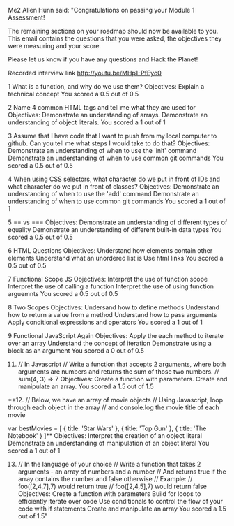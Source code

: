 Me2	
Allen Hunn said:
"Congratulations on passing your Module 1 Assessment!

The remaining sections on your roadmap should now be available to you. This email contains the questions that you were asked, the objectives they were measuring and your score.

Please let us know if you have any questions and Hack the Planet!

Recorded interview link http://youtu.be/MHp1-PfEyo0

1 What is a function, and why do we use them? Objectives: Explain a technical concept You scored a 0.5 out of 0.5

2 Name 4 common HTML tags and tell me what they are used for Objectives: Demonstrate an understanding of arrays. Demonstrate an understanding of object literals. You scored a 1 out of 1

3 Assume that I have code that I want to push from my local computer to github. Can you tell me what steps I would take to do that? Objectives: Demonstrate an understanding of when to use the 'init' command Demonstrate an understanding of when to use common git commands You scored a 0.5 out of 0.5

4 When using CSS selectors, what character do we put in front of IDs and what character do we put in front of classes? Objectives: Demonstrate an understanding of when to use the 'add' command Demonstrate an understanding of when to use common git commands You scored a 1 out of 1

5 == vs === Objectives: Demonstrate an understanding of different types of equality Demonstrate an understanding of different built-in data types You scored a 0.5 out of 0.5

6 HTML Questions Objectives: Understand how elements contain other elements Understand what an unordered list is Use html links You scored a 0.5 out of 0.5

7 Functional Scope JS Objectives: Interpret the use of function scope Interpret the use of calling a function Interpret the use of using function arguemnts You scored a 0.5 out of 0.5

8 Two Scopes Objectives: Undersand how to define methods Understand how to return a value from a method Understand how to pass arguments Apply conditional expressions and operators You scored a 1 out of 1

9 Functional JavaScript Again Objectives: Apply the each method to iterate over an array Understand the concept of iteration Demonstrate using a block as an argument You scored a 0 out of 0.5

11. // In Javascript // Write a function that accepts 2 arguments, where both arguments are numbers and returns the sum of those two numbers. // sum(4, 3) => 7 Objectives: Create a function with parameters. Create and manipulate an array. You scored a 1.5 out of 1.5

**12. // Below, we have an array of movie objects // Using Javascript, loop through each object in the array // and console.log the movie title of each movie

var bestMovies = [ { title: 'Star Wars' }, { title: 'Top Gun' }, { title: 'The Notebook' } ]** Objectives: Interpret the creation of an object literal Demonstrate an understanding of manipulation of an object literal You scored a 1 out of 1

13. // In the language of your choice // Write a function that takes 2 arguments - an array of numbers and a number // And returns true if the array contains the number and false otherwise // Example: // foo([2,4,7],7) would return true // foo([2,4,5],7) would return false Objectives: Create a function with parameters Build for loops to efficiently iterate over code Use conditionals to control the flow of your code with if statements Create and manipulate an array You scored a 1.5 out of 1.5"